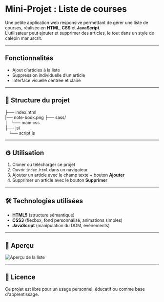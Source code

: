 # Mini-Projet : Liste de courses

Une petite application web responsive permettant de gérer une liste de courses, réalisée en **HTML**, **CSS** et **JavaScript**.  
L’utilisateur peut ajouter et supprimer des articles, le tout dans un style de calepin manuscrit.

---

## Fonctionnalités

- Ajout d’articles à la liste
- Suppression individuelle d’un article
- Interface visuelle centrée et claire

---

## 📁 Structure du projet

├── index.html  
|── note-book.png
├── sass/  
│   └── main.css  
├── js/  
    └── script.js  

---

## ⚙️ Utilisation

1. Cloner ou télécharger ce projet  
2. Ouvrir `index.html` dans un navigateur  
3. Ajouter un article avec le champ texte + bouton **Ajouter**  
4. Supprimer un article avec le bouton **Supprimer**

---

## 🛠 Technologies utilisées

- **HTML5** (structure sémantique)
- **CSS3** (flexbox, fond personnalisé, animations simples)
- **JavaScript** (manipulation du DOM, événements)

---

## 📸 Aperçu

![Aperçu de la liste](./aperçu-liste.png)

---

## 📄 Licence

Ce projet est libre pour un usage personnel, éducatif ou comme base d'apprentissage.

